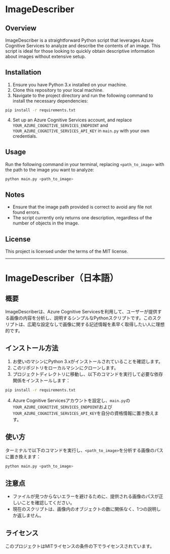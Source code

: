 # ImageDescriber

## Overview
ImageDescriber is a straightforward Python script that leverages Azure Cognitive Services to analyze and describe the contents of an image. This script is ideal for those looking to quickly obtain descriptive information about images without extensive setup.

## Installation
1. Ensure you have Python 3.x installed on your machine.
2. Clone this repository to your local machine.
3. Navigate to the project directory and run the following command to install the necessary dependencies:
```bash
pip install -r requirements.txt
```
4. Set up an Azure Cognitive Services account, and replace `YOUR_AZURE_COGNITIVE_SERVICES_ENDPOINT` and `YOUR_AZURE_COGNITIVE_SERVICES_API_KEY` in `main.py` with your own credentials.

## Usage
Run the following command in your terminal, replacing `<path_to_image>` with the path to the image you want to analyze:
```bash
python main.py <path_to_image>
```

## Notes
- Ensure that the image path provided is correct to avoid any file not found errors.
- The script currently only returns one description, regardless of the number of objects in the image.

## License
This project is licensed under the terms of the MIT license.

---

# ImageDescriber（日本語）

## 概要
ImageDescriberは、Azure Cognitive Servicesを利用して、ユーザーが提供する画像の内容を分析し、説明するシンプルなPythonスクリプトです。このスクリプトは、広範な設定なしで画像に関する記述情報を素早く取得したい人に理想的です。

## インストール方法
1. お使いのマシンにPython 3.xがインストールされていることを確認します。
2. このリポジトリをローカルマシンにクローンします。
3. プロジェクトディレクトリに移動し、以下のコマンドを実行して必要な依存関係をインストールします：
```bash
pip install -r requirements.txt
```
4. Azure Cognitive Servicesアカウントを設定し、`main.py`の`YOUR_AZURE_COGNITIVE_SERVICES_ENDPOINT`および`YOUR_AZURE_COGNITIVE_SERVICES_API_KEY`を自分の資格情報に置き換えます。

## 使い方
ターミナルで以下のコマンドを実行し、`<path_to_image>`を分析する画像のパスに置き換えます：
```bash
python main.py <path_to_image>
```

## 注意点
- ファイルが見つからないエラーを避けるために、提供される画像のパスが正しいことを確認してください。
- 現在のスクリプトは、画像内のオブジェクトの数に関係なく、1つの説明しか返しません。

## ライセンス
このプロジェクトはMITライセンスの条件の下でライセンスされています。
